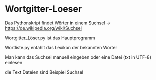 # Wortgitter-Loeser

Das Pythonskript findet Wörter in einem Suchsel -> https://de.wikipedia.org/wiki/Suchsel

Wortgitter_Löser.py ist das Hauptprogramm 

Wortliste.py entählt das Lexikon der bekannten Wörter

Man kann das Suchsel manuell eingeben oder eine Datei (txt in UTF-8) einlesen

die Text Dateien sind Beispiel Suchsel

